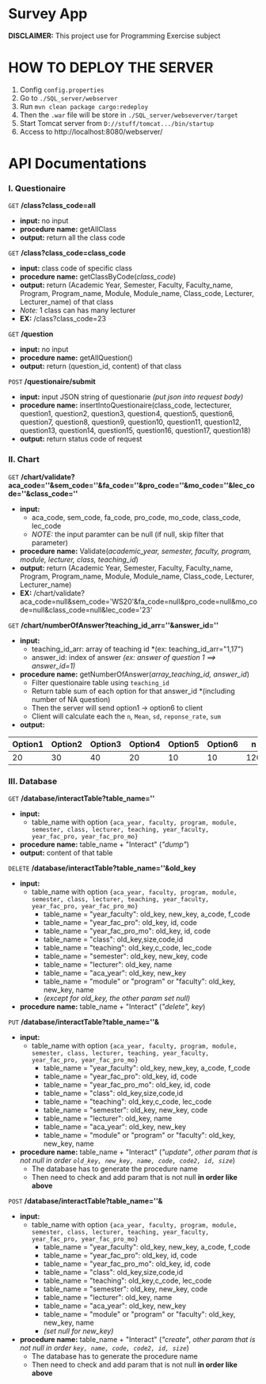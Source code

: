 # Survey App
 **DISCLAIMER:** This project use for Programming Exercise subject

 
# HOW TO DEPLOY THE SERVER
1. Config `config.properties`
2. Go to `./SQL_server/webserver`
3. Run `mvn clean package cargo:redeploy`
4. Then the `.war` file will be store in `./SQL_server/webseverver/target` 
5. Start Tomcat server from `D://stuff/tomcat.../bin/startup`
6. Access to http://localhost:8080/webserver/

 # API Documentations

### I. Questionaire

`GET` **/class?class_code=all**
- **input:** no input
- **procedure name:** getAllClass
- **output:** return all the class code

`GET` **/class?class_code=class_code**
- **input:** class code of specific class
- **procedure name:** getClassByCode(*class_code*)
- **output:** return (Academic Year, Semester, Faculty, Faculty_name, Program, Program_name, Module, Module_name, Class_code, Lecturer, Lecturer_name) of that class
- *Note:* 1 class can has many lecturer
- **EX:** /class?class_code=23

`GET` **/question**
- **input:** no input
- **procedure name:** getAllQuestion()
- **output:** return (question_id, content) of that class

`POST` **/questionaire/submit**
- **input:** input JSON string of questionarie *(put json into request body)*
- **procedure name:** insertIntoQuestionaire(class_code, lectecturer, question1, question2, question3, question4, question5, question6, question7,  question8, question9, question10, question11, question12, question13, question14, question15, question16, question17, question18)
- **output:** return status code of request

### II. Chart

`GET` **/chart/validate?aca_code=''&sem_code=''&fa_code=''&pro_code=''&mo_code=''&lec_code=''&class_code=''**
- **input:** 
    - aca_code, sem_code, fa_code, pro_code, mo_code, class_code, lec_code
    - *NOTE:* the input paramter can be null (if null, skip filter that parameter)
- **procedure name:** Validate(*academic_year, semester, faculty, program, module, lecturer, class, teaching_id*)
- **output:** return (Academic Year, Semester, Faculty, Faculty_name, Program, Program_name, Module, Module_name, Class_code, Lecturer, Lecturer_name)
- **EX:** /chart/validate?aca_code=null&sem_code='WS20'&fa_code=null&pro_code=null&mo_code=null&class_code=null&lec_code='23'

`GET` **/chart/numberOfAnswer?teaching_id_arr=''&answer_id=''**
- **input:** 
    - teaching_id_arr: array of teaching id *(ex: teaching_id_arr="1,17")
    - answer_id: index of answer *(ex: answer of question 1 ==> answer_id=1)*
- **procedure name:** getNumberOfAnswer(*array_teaching_id, answer_id*)
    - Filter questionaire table using `teaching_id` 
    - Return table sum of each option for that answer_id *(including number of NA question)
    - Then the server will send option1 -> option6 to client
    - Client will calculate each the `n`, `Mean`, `sd`, `reponse_rate`, `sum`
- **output:**

| **Option1** | **Option2** | **Option3** | **Option4** | **Option5** | **Option6** | **n** | **mean** | **sd** | **reponse_rate** | **sum** |
|-------------|-------------|-------------|-------------|-------------|-------------|-------|----------|--------|------------------|---------|
| 20          | 30          | 40          | 20          | 10          | 10          | 120   | 4.4      | 20     | 10               | 130     |


### III. Database
`GET` **/database/interactTable?table_name=''**
- **input:** 
  - table_name with option `{aca_year, faculty, program, module, semester, class, lecturer, teaching, year_faculty, year_fac_pro, year_fac_pro_mo}`
- **procedure name:** table_name + "Interact" (*"dump"*)
- **output:** content of that table

`DELETE` **/database/interactTable?table_name=''&old_key**
- **input:**
  - table_name with option `{aca_year, faculty, program, module, semester, class, lecturer, teaching, year_faculty, year_fac_pro, year_fac_pro_mo}` 
    - table_name = "year_faculty": old_key, new_key, a_code, f_code
    - table_name = "year_fac_pro": old_key, id, code
    - table_name = "year_fac_pro_mo": old_key, id, code
    - table_name = "class": old_key,size,code,id
    - table_name = "teaching": old_key,c_code, lec_code
    - table_name = "semester": old_key, new_key, code
    - table_name = "lecturer": old_key, name 
    - table_name = "aca_year": old_key, new_key
    - table_name = "module" or "program" or "faculty": old_key, new_key, name
    - *(except for old_key, the other param set null)*
- **procedure name:** table_name + "Interact" (*"delete", key*)

`PUT` **/database/interactTable?table_name=''&**
- **input:**
  - table_name with option `{aca_year, faculty, program, module, semester, class, lecturer, teaching, year_faculty, year_fac_pro, year_fac_pro_mo}` 
    - table_name = "year_faculty": old_key, new_key, a_code, f_code
    - table_name = "year_fac_pro": old_key, id, code
    - table_name = "year_fac_pro_mo": old_key, id, code
    - table_name = "class": old_key,size,code,id
    - table_name = "teaching": old_key,c_code, lec_code
    - table_name = "semester": old_key, new_key, code
    - table_name = "lecturer": old_key, name 
    - table_name = "aca_year": old_key, new_key
    - table_name = "module" or "program" or "faculty": old_key, new_key, name
- **procedure name:** table_name + "Interact" (*"update"*, *other param that is not null in order `old_key, new_key, name, code, code2, id, size`*)
  - The database has to generate the procedure name
  - Then need to check and add param that is not null **in order like above**

`POST` **/database/interactTable?table_name=''&**
- **input:**
  - table_name with option `{aca_year, faculty, program, module, semester, class, lecturer, teaching, year_faculty, year_fac_pro, year_fac_pro_mo}`
    - table_name = "year_faculty": old_key, new_key, a_code, f_code
    - table_name = "year_fac_pro": old_key, id, code
    - table_name = "year_fac_pro_mo": old_key, id, code
    - table_name = "class": old_key,size,code,id
    - table_name = "teaching": old_key,c_code, lec_code
    - table_name = "semester": old_key, new_key, code
    - table_name = "lecturer": old_key, name 
    - table_name = "aca_year": old_key, new_key
    - table_name = "module" or "program" or "faculty": old_key, new_key, name
    - *(set null for new_key)*
- **procedure name:** table_name + "Interact" (*"create"*, *other param that is not null in order `key, name, code, code2, id, size`*)
  - The database has to generate the procedure name
  - Then need to check and add param that is not null **in order like above**
